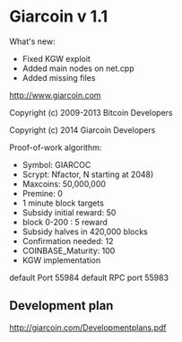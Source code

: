 Giarcoin v 1.1
================================

What's new:
 - Fixed KGW exploit
 - Added main nodes on net.cpp
 - Added missing files
 

http://www.giarcoin.com

Copyright (c) 2009-2013 Bitcoin Developers

Copyright (c) 2014 Giarcoin Developers

Proof-of-work algorithm:
 - Symbol: GIARCOC
 - Scrypt: Nfactor, N starting at 2048)
 - Maxcoins: 50,000,000
 - Premine: 0
 - 1 minute block targets
 - Subsidy initial reward: 50
  - block 0-200 : 5 reward
 - Subsidy halves in 420,000 blocks 
 - Confirmation needed: 12 
 - COINBASE_Maturity: 100
 - KGW implementation
 
 
 
default Port 55984 
default RPC port 55983


Development plan
-------

http://giarcoin.com/Developmentplans.pdf
